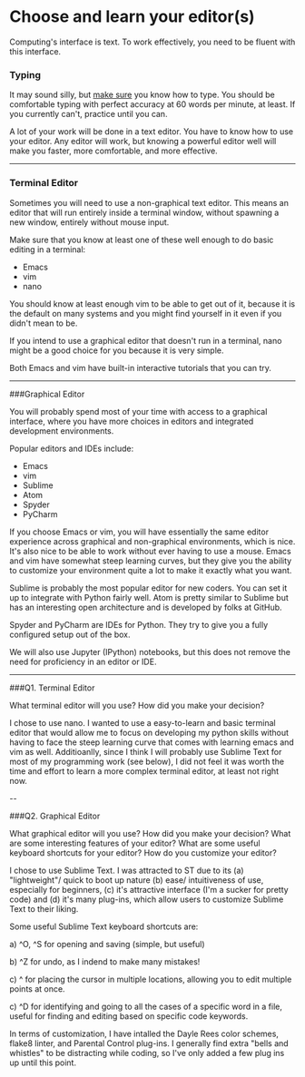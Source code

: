 # Choose and learn your editor(s)


Computing's interface is text. To work effectively, you need to be fluent with this interface.


### Typing

It may sound silly, but [make sure](http://www.typingtest.com/) you know how to type. You should be comfortable typing with perfect accuracy at 60 words per minute, at least. If you currently can't, practice until you can.

A lot of your work will be done in a text editor. You have to know how to use your editor. Any editor will work, but knowing a powerful editor well will make you faster, more comfortable, and more effective.

---

### Terminal Editor

Sometimes you will need to use a non-graphical text editor. This means an editor that will run entirely inside a terminal window, without spawning a new window, entirely without mouse input.

Make sure that you know at least one of these well enough to do basic editing in a terminal:

 * Emacs
 * vim
 * nano

You should know at least enough vim to be able to get out of it, because it is the default on many systems and you might find yourself in it even if you didn't mean to be.

If you intend to use a graphical editor that doesn't run in a terminal, nano might be a good choice for you because it is very simple.

Both Emacs and vim have built-in interactive tutorials that you can try.



---

###Graphical Editor

You will probably spend most of your time with access to a graphical interface, where you have more choices in editors and integrated development environments.

Popular editors and IDEs include:

 * Emacs
 * vim
 * Sublime
 * Atom
 * Spyder
 * PyCharm

If you choose Emacs or vim, you will have essentially the same editor experience across graphical and non-graphical environments, which is nice. It's also nice to be able to work without ever having to use a mouse. Emacs and vim have somewhat steep learning curves, but they give you the ability to customize your environment quite a lot to make it exactly what you want.

Sublime is probably the most popular editor for new coders. You can set it up to integrate with Python fairly well. Atom is pretty similar to Sublime but has an interesting open architecture and is developed by folks at GitHub.

Spyder and PyCharm are IDEs for Python. They try to give you a fully configured setup out of the box.

We will also use Jupyter (IPython) notebooks, but this does not remove the need for proficiency in an editor or IDE.

---

###Q1. Terminal Editor

What terminal editor will you use? How did you make your decision?

I chose to use nano. I wanted to use a easy-to-learn and basic terminal editor that would allow me to focus on developing my python skills without having to face the steep learning curve that comes with learning emacs and vim as well. Additioanlly, since I think I will probably use Sublime Text for most of my programming work (see below), I did not feel it was worth the time and effort to learn a more complex terminal editor, at least not right now. 

--

###Q2. Graphical Editor

What graphical editor will you use? How did you make your decision? What are some interesting features of your editor? What are some useful keyboard shortcuts for your editor? How do you customize your editor?

I chose to use Sublime Text. I was attracted to ST due to its (a) "lightweight"/ quick to boot up nature (b) ease/ intuitiveness of use, especially for beginners, (c) it's attractive interface (I'm a sucker for pretty code) and (d) it's many plug-ins, which allow users to customize Sublime Text to their liking.

Some useful Sublime Text keyboard shortcuts are:

a) ^O, ^S for opening and saving (simple, but useful)

b) ^Z for undo, as I indend to make many mistakes!

c) ^ for placing the cursor in multiple locations, allowing you to edit multiple points at once.

c) ^D for identifying and going to all the cases of a specific word in a file, useful for finding and editing based on specific code keywords.


In terms of customization, I have intalled the Dayle Rees color schemes, flake8 linter, and Parental Control plug-ins. I generally find extra "bells and whistles" to be distracting while coding, so I've only added a few plug ins up until this point.


